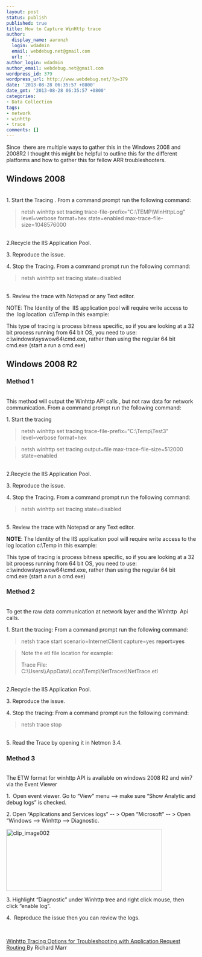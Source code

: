 ```yaml
---
layout: post
status: publish
published: true
title: How to Capture WinHttp trace
author:
  display_name: aaronzh
  login: wdadmin
  email: webdebug.net@gmail.com
  url: ''
author_login: wdadmin
author_email: webdebug.net@gmail.com
wordpress_id: 379
wordpress_url: http://www.webdebug.net/?p=379
date: '2013-08-28 06:35:57 +0800'
date_gmt: '2013-08-28 06:35:57 +0800'
categories:
- Data Collection
tags:
- network
- winhttp
- trace
comments: []
---
```

<p>Since&nbsp; there are multiple ways to gather this in the Windows 2008 and 2008R2 I thought this might be helpful to outline this for the different platforms and how to gather this for fellow ARR troubleshooters.</p>
<h2>Windows 2008</h2><br />
1. Start the Tracing . From a command prompt run the following command:</p>
<blockquote><p>netsh winhttp set tracing trace-file-prefix="C:\TEMP\WinHttpLog" level=verbose format=hex state=enabled max-trace-file-size=1048576000</blockquote><br />
2.Recycle the IIS Application Pool.</p>
<p>3. Reproduce the issue.</p>
<p>4. Stop the Tracing. From a command prompt run the following command:</p>
<blockquote><p>netsh winhttp set tracing state=disabled</blockquote><br />
5. Review the trace with Notepad or any Text editor.</p>
<p>NOTE: The Identity of the&nbsp; IIS application pool will require write access to the&nbsp; log location&nbsp; c:\Temp in this example:</p>
<p>This type of tracing is process bitness specific, so if you are looking at a 32 bit process running from 64 bit OS, you need to use: c:\windows\syswow64\cmd.exe, rather than using the regular 64 bit cmd.exe (start a run a cmd.exe)</p>
<!--more-->
<h2>Windows 2008 R2</h2></p>
<h3>Method 1</h3><br />
This method will output the Winhttp API calls , but not raw data for network communication. From a command prompt run the following command:</p>
<p>1. Start the tracing</p>
<blockquote><p>netsh winhttp set tracing trace-file-prefix="C:\Temp\Test3" level=verbose format=hex</blockquote></p>
<blockquote><p>netsh winhttp set tracing output=file max-trace-file-size=512000 state=enabled</blockquote><br />
2.Recycle the IIS Application Pool.</p>
<p>3. Reproduce the issue.</p>
<p>4. Stop the Tracing. From a command prompt run the following command:</p>
<blockquote><p>netsh winhttp set tracing state=disabled</blockquote><br />
5. Review the trace with Notepad or any Text editor.</p>
<p><strong>NOTE</strong>: The Identity of the IIS application pool will require write access to the log location c:\Temp in this example:</p>
<p>This type of tracing is process bitness specific, so if you are looking at a 32 bit process running from 64 bit OS, you need to use: c:\windows\syswow64\cmd.exe, rather than using the regular 64 bit cmd.exe (start a run a cmd.exe)</p>
<h3>Method 2</h3><br />
To get the raw data communication at network layer and the Winhttp&nbsp; Api calls.</p>
<p>1. Start the tracing: From a command prompt run the following command:</p>
<blockquote><p>netsh trace start scenario=InternetClient capture=yes <strong>report=yes</strong></blockquote></p>
<blockquote><p>Note the etl file location for example:</p>
<p>Trace File:&nbsp;&nbsp;&nbsp;&nbsp;&nbsp;&nbsp;&nbsp;&nbsp; C:\Users\<your user name>\AppData\Local\Temp\NetTraces\NetTrace.etl</blockquote><br />
2.Recycle the IIS Application Pool.</p>
<p>3. Reproduce the issue.</p>
<p>4. Stop the tracing: From a command prompt run the following command:</p>
<blockquote><p>netsh trace stop</blockquote><br />
5. Read the Trace by opening it in Netmon 3.4.</p>
<h3>Method 3</h3><br />
The ETW format for winhttp API is available on windows 2008 R2 and win7 via the Event Viewer</p>
<p>1.&nbsp; Open event viewer. Go to &ldquo;View&rdquo; menu --> make sure &ldquo;Show Analytic and debug logs&rdquo; is checked.</p>
<p>2. Open &ldquo;Applications and Services logs&rdquo; -- > Open &ldquo;Microsoft&rdquo; -- > Open &ldquo;Windows &ndash;> Winhttp &ndash;> Diagnostic.</p>
<p><a href="http://blogs.iis.net/blogs/richma/clip_image002_50AD7A2B.jpg"><img title="clip_image002" alt="clip_image002" src="http://blogs.iis.net/blogs/richma/clip_image002_thumb_3DF88074.jpg" width="413" height="164" border="0" /></a></p>
<p>3. Highlight &ldquo;Diagnostic&rdquo; under Winhttp tree and right click mouse, then click &ldquo;enable log&rdquo;.</p>
<p>4.&nbsp; Reproduce the issue then you can review the logs.</p>
<p>&nbsp;</p>
<p><a href="http://blogs.iis.net/richma/archive/2012/08/24/winhttp-tracing-options-for-troubleshooting-with-application-request-routing.aspx" target="_blank">Winhttp Tracing Options for Troubleshooting with Application Request Routing </a>By Richard Marr</p>
